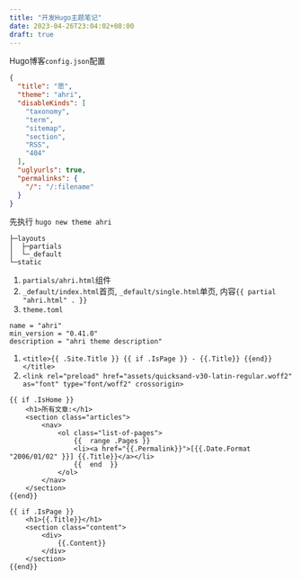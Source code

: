```yaml
---
title: "开发Hugo主题笔记"
date: 2023-04-26T23:04:02+08:00
draft: true
---
```


Hugo博客`config.json`配置
```json
{
  "title": "愿",
  "theme": "ahri",
  "disableKinds": [
    "taxonomy",
    "term",
    "sitemap",
    "section",
    "RSS",
    "404"
  ],
  "uglyurls": true,
  "permalinks": {
    "/": "/:filename"
  }
}
```


先执行 `hugo new theme ahri`
```
├─layouts
│  ├─partials
│  └─_default
└─static
```

1. `partials/ahri.html`组件
2. `_default/index.html`首页, `_default/single.html`单页, 内容`{{ partial "ahri.html" . }}`
3. `theme.toml`

```
name = "ahri"
min_version = "0.41.0"
description = "ahri theme description"
```


1. `<title>{{ .Site.Title }} {{ if .IsPage }} - {{.Title}} {{end}}</title>`
2. `<link rel="preload" href="assets/quicksand-v30-latin-regular.woff2" as="font" type="font/woff2" crossorigin>`

```
{{ if .IsHome }}
    <h1>所有文章:</h1>
    <section class="articles">
        <nav>
            <ol class="list-of-pages">
                {{  range .Pages }}
                <li><a href="{{.Permalink}}">[{{.Date.Format "2006/01/02" }}] {{.Title}}</a></li>
                {{  end  }}
            </ol>
        </nav>
    </section>
{{end}}
```

```
{{ if .IsPage }}
    <h1>{{.Title}}</h1>
    <section class="content">
        <div>
            {{.Content}}
        </div>
    </section>
{{end}}
```
